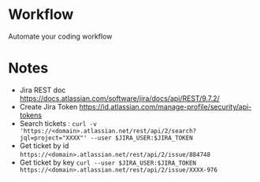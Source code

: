 # Workflow
Automate your coding workflow

# Notes

* Jira REST doc https://docs.atlassian.com/software/jira/docs/api/REST/9.7.2/
* Create Jira Token https://id.atlassian.com/manage-profile/security/api-tokens
* Search tickets : `curl -v 'https://<domain>.atlassian.net/rest/api/2/search?jql=project="XXXX"' --user $JIRA_USER:$JIRA_TOKEN`
* Get ticket by id `https://<domain>.atlassian.net/rest/api/2/issue/884748`
* Get ticket by key `curl --user $JIRA_USER:$JIRA_TOKEN https://<domain>.atlassian.net/rest/api/2/issue/XXXX-976`